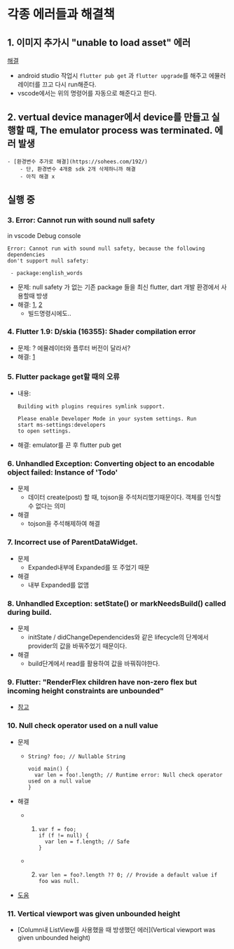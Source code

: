 # 각종 에러들과 해결책

## 1. 이미지 추가시 "unable to load asset" 에러

[해결](https://security-nanglam.tistory.com/479)

- android studio 작업시 `flutter pub get` 과 `flutter upgrade`를 해주고 에뮬러레이터를 끄고 다시 run해준다.
- vscode에서는 위의 명령어를 자동으로 해준다고 한다.

## 2. vertual device manager에서 device를 만들고 실행할 때, The emulator process was terminated. 에러 발생

    - [환경변수 추가로 해결](https://sohees.com/192/)
        - 단, 환경변수 4개중 sdk 2개 삭제하니까 해결
        - 아직 해결 x

## 실행 중

### 3. Error: Cannot run with sound null safety

in vscode Debug console

```
Error: Cannot run with sound null safety, because the following dependencies
don't support null safety:

 - package:english_words

```

- 문제: null safety 가 없는 기존 package 들을 최신 flutter, dart 개발 환경에서 사용할때 방생
- 해결: [1](https://calvinjmkim.tistory.com/66), [2](https://jeremyko.blogspot.com/2021/04/flutter-using-mixed-null-safety-for.html)
  - 빌드명령시에도..

### 4. Flutter 1.9: D/skia (16355): Shader compilation error

- 문제: ? 에뮬레이터와 플루터 버전이 달라서?
- 해결: [1](https://stackoverflow.com/questions/58380329/flutter-1-9-d-skia-5106-shader-compilation-error)

### 5. Flutter package get할 때의 오류

- 내용:

  ```
  Building with plugins requires symlink support.

  Please enable Developer Mode in your system settings. Run
  start ms-settings:developers
  to open settings.
  ```

- 해결: emulator를 끈 후 flutter pub get

### 6. Unhandled Exception: Converting object to an encodable object failed: Instance of 'Todo'

- 문제
  - 데이터 create(post) 할 때, tojson을 주석처리했기때문이다. 객체를 인식할 수 없다는 의미
- 해결
  - tojson을 주석해제하여 해결

### 7. Incorrect use of ParentDataWidget.

- 문제
  - Expanded내부에 Expanded를 또 주었기 때문
- 해결
  - 내부 Expanded를 없앰

### 8. Unhandled Exception: setState() or markNeedsBuild() called during build.

- 문제
  - initState / didChangeDependencides와 같은 lifecycle의 단계에서 provider의 값을 바꿔주었기 때문이다.
- 해결
  - build단계에서 read를 활용하여 값을 바꿔줘야한다.

### 9. Flutter: "RenderFlex children have non-zero flex but incoming height constraints are unbounded"

- [참고](https://stackoverflow.com/questions/57803737/flutter-renderflex-children-have-non-zero-flex-but-incoming-height-constraints)

### 10. Null check operator used on a null value

- 문제

  - ```
    String? foo; // Nullable String

    void main() {
      var len = foo!.length; // Runtime error: Null check operator used on a null value
    }
    ```

- 해결
  - 1. ```
       var f = foo;
       if (f != null) {
         var len = f.length; // Safe
       }
       ```
  - 2. ```
       var len = foo?.length ?? 0; // Provide a default value if foo was null.
       ```
- [도움](https://stackoverflow.com/questions/64278595/null-check-operator-used-on-a-null-value)

### 11. Vertical viewport was given unbounded height

- [Column내 ListView를 사용했을 때 방생했던 에러](Vertical viewport was given unbounded height)
